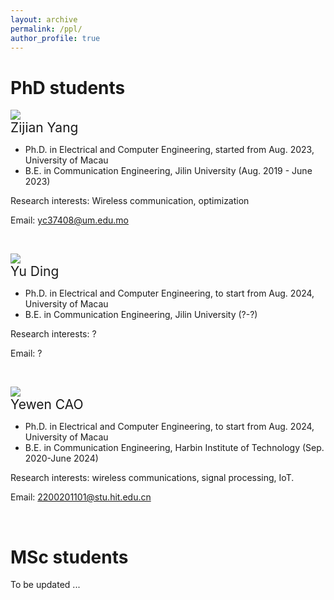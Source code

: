 ```yaml
---
layout: archive
permalink: /ppl/
author_profile: true
---
```


  
PhD students
======

![](https://github.com/lynshao/Lab.github.io/blob/master/images/zijian.jpg?raw=true)
<br>
  <span style="font-size: 1.5em;">Zijian Yang</span><br>
  
- Ph.D. in Electrical and Computer Engineering, started from Aug. 2023, University of Macau
- B.E. in Communication Engineering, Jilin University (Aug. 2019 - June 2023)

Research interests: Wireless communication, optimization 

Email: yc37408@um.edu.mo

<br>


![](https://github.com/lynshao/Lab.github.io/blob/master/images/500x300.png?raw=true)
<br>
  <span style="font-size: 1.5em;">Yu Ding</span><br>
  
- Ph.D. in Electrical and Computer Engineering, to start from Aug. 2024, University of Macau
- B.E. in Communication Engineering, Jilin University (?-?)

Research interests: ?

Email: ?

<br>

![](https://github.com/lynshao/Lab.github.io/blob/master/images/yewen.jpg?raw=true)
<br>
  <span style="font-size: 1.5em;">Yewen CAO</span><br>
  
- Ph.D. in Electrical and Computer Engineering, to start from Aug. 2024, University of Macau
- B.E. in Communication Engineering, Harbin Institute of Technology (Sep. 2020-June 2024)

Research interests: wireless communications, signal processing, IoT.

Email: 2200201101@stu.hit.edu.cn 

<br>


MSc students
======

To be updated ...


